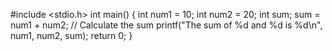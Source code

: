 #include <stdio.h>
int main() {
    int num1 = 10;
    int num2 = 20;
    int sum;
    sum = num1 + num2; // Calculate the sum
    printf("The sum of %d and %d is %d\n", num1, num2, sum);
    return 0;
}
